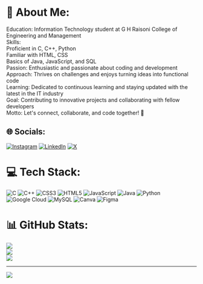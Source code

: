 # 💫 About Me:
Education: Information Technology student at G H Raisoni College of Engineering and Management<br>Skills:<br>Proficient in C, C++, Python<br>Familiar with HTML, CSS<br>Basics of Java, JavaScript, and SQL<br>Passion: Enthusiastic and passionate about coding and development<br>Approach: Thrives on challenges and enjoys turning ideas into functional code<br>Learning: Dedicated to continuous learning and staying updated with the latest in the IT industry<br>Goal: Contributing to innovative projects and collaborating with fellow developers<br>Motto: Let's connect, collaborate, and code together! 🚀


## 🌐 Socials:
[![Instagram](https://img.shields.io/badge/Instagram-%23E4405F.svg?logo=Instagram&logoColor=white)](https://instagram.com/_sarveshpujari07_) [![LinkedIn](https://img.shields.io/badge/LinkedIn-%230077B5.svg?logo=linkedin&logoColor=white)](https://linkedin.com/in/sravesh-pujari-050355276) [![X](https://img.shields.io/badge/X-black.svg?logo=X&logoColor=white)](https://x.com/sarveshpujari07) 

# 💻 Tech Stack:
![C](https://img.shields.io/badge/c-%2300599C.svg?style=for-the-badge&logo=c&logoColor=white) ![C++](https://img.shields.io/badge/c++-%2300599C.svg?style=for-the-badge&logo=c%2B%2B&logoColor=white) ![CSS3](https://img.shields.io/badge/css3-%231572B6.svg?style=for-the-badge&logo=css3&logoColor=white) ![HTML5](https://img.shields.io/badge/html5-%23E34F26.svg?style=for-the-badge&logo=html5&logoColor=white) ![JavaScript](https://img.shields.io/badge/javascript-%23323330.svg?style=for-the-badge&logo=javascript&logoColor=%23F7DF1E) ![Java](https://img.shields.io/badge/java-%23ED8B00.svg?style=for-the-badge&logo=java&logoColor=white)
![Python](https://img.shields.io/badge/python-3670A0?style=for-the-badge&logo=python&logoColor=ffdd54) ![Google Cloud](https://img.shields.io/badge/GoogleCloud-%234285F4.svg?style=for-the-badge&logo=google-cloud&logoColor=white) ![MySQL](https://img.shields.io/badge/mysql-%2300000f.svg?style=for-the-badge&logo=mysql&logoColor=white) ![Canva](https://img.shields.io/badge/Canva-%2300C4CC.svg?style=for-the-badge&logo=Canva&logoColor=white) ![Figma](https://img.shields.io/badge/figma-%23F24E1E.svg?style=for-the-badge&logo=figma&logoColor=white)
# 📊 GitHub Stats:
![](https://github-readme-stats.vercel.app/api?username=sarveshpujari03&theme=dark&hide_border=false&include_all_commits=false&count_private=false)<br/>
![](https://github-readme-streak-stats.herokuapp.com/?user=sarveshpujari03&theme=dark&hide_border=false)<br/>
![](https://github-readme-stats.vercel.app/api/top-langs/?username=sarveshpujari03&theme=dark&hide_border=false&include_all_commits=false&count_private=false&layout=compact)

---
[![](https://visitcount.itsvg.in/api?id=sarveshpujari03&icon=0&color=0)](https://visitcount.itsvg.in)

<!-- Proudly created with GPRM ( https://gprm.itsvg.in ) -->
